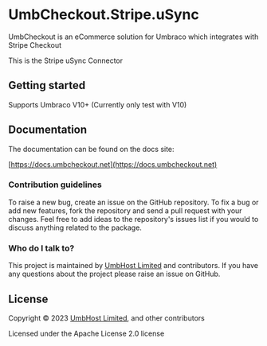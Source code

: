 # UmbCheckout.Stripe.uSync

UmbCheckout is an eCommerce solution for Umbraco which integrates with Stripe Checkout

This is the Stripe uSync Connector

## Getting started

Supports Umbraco V10+ (Currently only test with V10)

## Documentation

The documentation can be found on the docs site:

[https://docs.umbcheckout.net](https://docs.umbcheckout.net)

### Contribution guidelines

To raise a new bug, create an issue on the GitHub repository. To fix a bug or add new features, fork the repository and send a pull request with your changes. Feel free to add ideas to the repository's issues list if you would to discuss anything related to the package.

### Who do I talk to?
This project is maintained by [UmbHost Limited](https://umbhost.net) and contributors. If you have any questions about the project please raise an issue on GitHub.

## License

Copyright &copy; 2023 [UmbHost Limited](https://umbhost.net), and other contributors

Licensed under the Apache License 2.0 license
